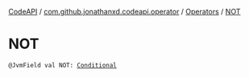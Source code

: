 [CodeAPI](../../index.md) / [com.github.jonathanxd.codeapi.operator](../index.md) / [Operators](index.md) / [NOT](.)

# NOT

`@JvmField val NOT: `[`Conditional`](../-operator/-conditional/index.md)